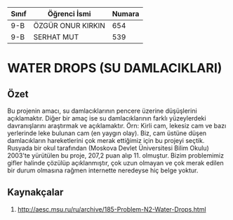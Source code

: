 
Sınıf | Öğrenci İsmi  | Numara
-------|----------------|--------
9-B   | ÖZGÜR ONUR KIRKIN | 654
9-B   | SERHAT MUT | 539

#  WATER DROPS (SU DAMLACIKLARI)
## Özet
Bu projenin amacı, su damlacıklarının pencere üzerine düşüşlerini açıklamaktır. Diğer bir amaç ise su damlacıklarının farklı yüzeylerdeki davranışlarını araştırmak ve açıklamaktır. Örn: Kirli cam, lekesiz cam ve bazı yerlerinde leke bulunan cam (en yaygın olay). Biz, cam üstüne düşen damlacıkların hareketlerini çok merak ettiğimiz için bu projeyi seçtik. Rusyada bir okul tarafından (Moskova Devlet Üniversitesi Bilim Okulu) 2003'te yürütülen bu proje, 207,2 puan alıp 11. olmuştur. Bizim problemimiz gifler halinde çözülüp açıklanmıştır, çok uzun olmayan ve çok merak edilen bir durum olmasına rağmen internette neredeyse hiç belge yoktur. 

## Kaynakçalar  

 1. http://aesc.msu.ru/ru/archive/185-Problem-N2-Water-Drops.html
